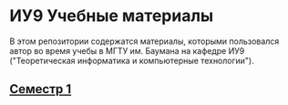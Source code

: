 
# ИУ9 Учебные материалы

В этом репозитории содержатся материалы, которыми пользовался автор во время учебы в МГТУ им. Баумана на кафедре ИУ9 ("Теоретическая информатика и компьютерные технологии").

## [Семестр 1](sem1/sem1.md)
